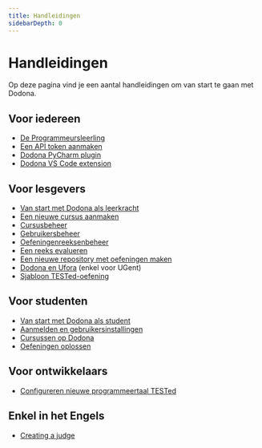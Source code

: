 ```yaml
---
title: Handleidingen
sidebarDepth: 0
---
```

# Handleidingen

Op deze pagina vind je een aantal handleidingen om van start te gaan met Dodona.

## Voor iedereen
* [De Programmeursleerling](the-coders-apprentice)
* [Een API token aanmaken](creating-an-api-token)
* [Dodona PyCharm plugin](pycharm-plugin)
* [Dodona VS Code extension](vs-code-extension)

## Voor lesgevers
* [Van start met Dodona als leerkracht](teachers/getting-started)
* [Een nieuwe cursus aanmaken](teachers/creating-a-course)
* [Cursusbeheer](teachers/course-management)
* [Gebruikersbeheer](teachers/user-management)
* [Oefeningenreeksenbeheer](teachers/exercise-series-management)
* [Een reeks evalueren](teachers/evaluate-series)
* [Een nieuwe repository met oefeningen maken](teachers/new-exercise-repo)
* [Dodona en Ufora](teachers/ufora) (enkel voor UGent)
* [Sjabloon TESTed-oefening](teachers/tested-template-exercise)

## Voor studenten
* [Van start met Dodona als student](students/getting-started)
* [Aanmelden en gebruikersinstallingen](students/login-and-settings/)
* [Cursussen op Dodona](students/courses/)
* [Oefeningen oplossen](students/exercises/)

## Voor ontwikkelaars
* [Configureren nieuwe programmeertaal TESTed](developers/tested-configure-new-programming-language)

## Enkel in het Engels
* [Creating a judge](creating-a-judge)
